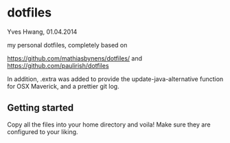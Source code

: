 dotfiles
========
Yves Hwang, 01.04.2014

my personal dotfiles, completely based on

https://github.com/mathiasbynens/dotfiles/ and https://github.com/paulirish/dotfiles

In addition, .extra was added to provide the update-java-alternative function for OSX Maverick, and a prettier git log. 


Getting started
---------------
Copy all the files into your home directory and voila! Make sure they are configured to your liking.
